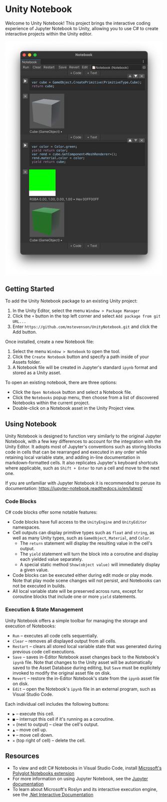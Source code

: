 # Unity Notebook

Welcome to Unity Notebook! This project brings the interactive coding experience of Jupyter Notebook to Unity, allowing you to use C# to create interactive projects within the Unity editor.

![Notebook window](Docs/notebook_window.png)

## Getting Started

To add the Unity Notebook package to an existing Unity project:

1. In the Unity Editor, select the menu `Window > Package Manager`
2. Click the `+` button in the top left corner and select `Add package from git URL...`
3. Enter `https://github.com/mstevenson/UnityNotebook.git` and click the Add button.

Once installed, create a new Notebook file:

1. Select the menu `Window > Notebook` to open the tool.
2. Click the `Create Notebook` button and specify a path inside of your Assets folder.
3. A Notebook file will be created in Jupyter's standard `ipynb` format and stored as a Unity asset.

To open an existing notebook, there are three options:

* Click the `Open Notebook` button and select a Notebook file.
* Click the `Notebooks` popup menu, then choose from a list of discovered Notebooks within the current project.
* Double-click on a Notebook asset in the Unity Project view.

## Using Notebook

Unity Notebook is designed to function very similarly to the original Jupyter Notebook, with a few key differences to account for the integration with the Unity Editor. It adopts most of Jupyter's conventions such as storing blocks code in cells that can be rearranged and executed in any order while retaining local variable state, and adding in-line documentation in markdown-formatted cells. It also replicates Jupyter's keyboard shortcuts where applicable, such as `Shift + Enter` to run a cell and move to the next one.

If you are unfamiliar with Jupyter Notebook it is recommended to peruse its documentation: https://jupyter-notebook.readthedocs.io/en/latest/

### Code Blocks

C# code blocks offer some notable features:

- Code blocks have full access to the `UnityEngine` and `UnityEditor` namespaces.
- Cell outputs can display primitive types such as `float` and `string`, as well as many Unity types, such as `GameObject`, `Material`, and `Color`.
    - The `return` statement will display the resulting value in the cell's output.
    - The `yield` statement will turn the block into a coroutine and display each yielded value separately.
    - A special static method `Show(object value)` will immediately display a given value.
- Code blocks can be executed either during edit mode or play mode. Note that play mode scene changes will not persist, and Notebooks can not be executed in builds.
- All local variable state will be preserved across runs, except for coroutine blocks that include one or more `yield` statements.

### Execution & State Management

Unity Notebook offers a simple toolbar for managing the storage and execution of Notebooks:

* `Run` – executes all code cells sequentially.
* `Clear` – removes all displayed output from all cells.
* `Restart` – clears all stored local variable state that was generated during previous code cell executions.
* `Save` – saves in-Editor Notebook asset changes back to the Notebook's `ipynb` file. Note that changes to the Unity asset will be automatically saved to the Asset Database during editing, but `Save` must be explicitely invoked to modify the original asset file on disk.
* `Revert` – restore the in-Editor Notebook's state from the `ipynb` asset file on disk.
* `Edit` – open the Notebook's `ipynb` file in an external program, such as Visual Studio Code.

Each individual cell includes the following buttons:

* `▶` – execute this cell.
* `■` – interrupt this cell if it's running as a coroutine.
* `✕` (next to output) – clear the cell's output.
* `▲` – move cell up.
* `▼` – move cell down.
* `✕` (top right of cell) – delete the cell.

## Resources

* To view and edit C# Notebooks in Visual Studio Code, install [Microsoft's Polyglot Notebooks extension](https://marketplace.visualstudio.com/items?itemName=ms-dotnettools.dotnet-interactive-vscode)
* For more information on using Jupyter Notebook, see the [Jupyter documentation](https://jupyter-notebook.readthedocs.io/en/latest/)
* To learn about Microsoft's Roslyn and its interactive execution engine, see the [.Net Interactive Documentation](https://github.com/dotnet/interactive/blob/main/docs/README.md)